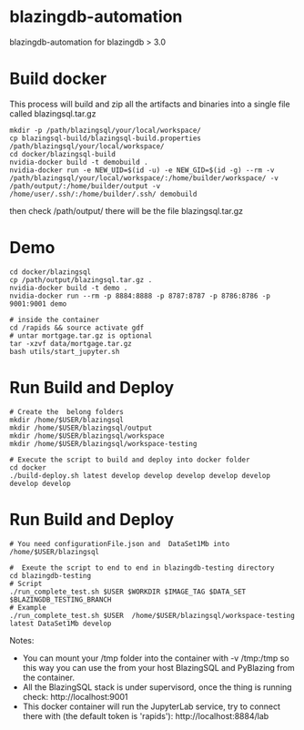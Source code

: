 # blazingdb-automation
blazingdb-automation for blazingdb > 3.0

# Build docker

This process will build and zip all the artifacts and binaries into a single file called blazingsql.tar.gz

```shell-script
mkdir -p /path/blazingsql/your/local/workspace/
cp blazingsql-build/blazingsql-build.properties /path/blazingsql/your/local/workspace/
cd docker/blazingsql-build
nvidia-docker build -t demobuild .
nvidia-docker run -e NEW_UID=$(id -u) -e NEW_GID=$(id -g) --rm -v /path/blazingsql/your/local/workspace/:/home/builder/workspace/ -v /path/output/:/home/builder/output -v /home/user/.ssh/:/home/builder/.ssh/ demobuild
```

then check /path/output/ there will be the file blazingsql.tar.gz
 

# Demo
```shell-script
cd docker/blazingsql
cp /path/output/blazingsql.tar.gz .
nvidia-docker build -t demo .
nvidia-docker run --rm -p 8884:8888 -p 8787:8787 -p 8786:8786 -p 9001:9001 demo

# inside the container
cd /rapids && source activate gdf
# untar mortgage.tar.gz is optional 
tar -xzvf data/mortgage.tar.gz
bash utils/start_jupyter.sh
```

# Run Build and Deploy 
```shell-script
# Create the  belong folders
mkdir /home/$USER/blazingsql
mkdir /home/$USER/blazingsql/output
mkdir /home/$USER/blazingsql/workspace
mkdir /home/$USER/blazingsql/workspace-testing

# Execute the script to build and deploy into docker folder
cd docker
./build-deploy.sh latest develop develop develop develop develop develop develop
```

# Run Build and Deploy
```shell-script
# You need configurationFile.json and  DataSet1Mb into /home/$USER/blazingsql

#  Exeute the script to end to end in blazingdb-testing directory
cd blazingdb-testing
# Script
./run_complete_test.sh $USER $WORKDIR $IMAGE_TAG $DATA_SET $BLAZINGDB_TESTING_BRANCH
# Example
./run_complete_test.sh $USER  /home/$USER/blazingsql/workspace-testing latest DataSet1Mb develop
```

Notes:
- You can mount your /tmp folder into the container  with -v /tmp:/tmp so this way you can use the from your host BlazingSQL and PyBlazing from the container.
- All the BlazingSQL stack is under supervisord, once the thing is running check: http://localhost:9001
- This docker container will run the JupyterLab service, try to connect there with (the default token is 'rapids'): http://localhost:8884/lab
